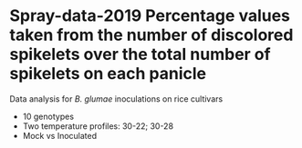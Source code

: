 # Spray-data-2019 Percentage values taken from the number of discolored spikelets over the total number of spikelets on each panicle

Data analysis for _B. glumae_ inoculations on rice cultivars
* 10 genotypes
* Two temperature profiles: 30-22; 30-28
* Mock vs Inoculated

